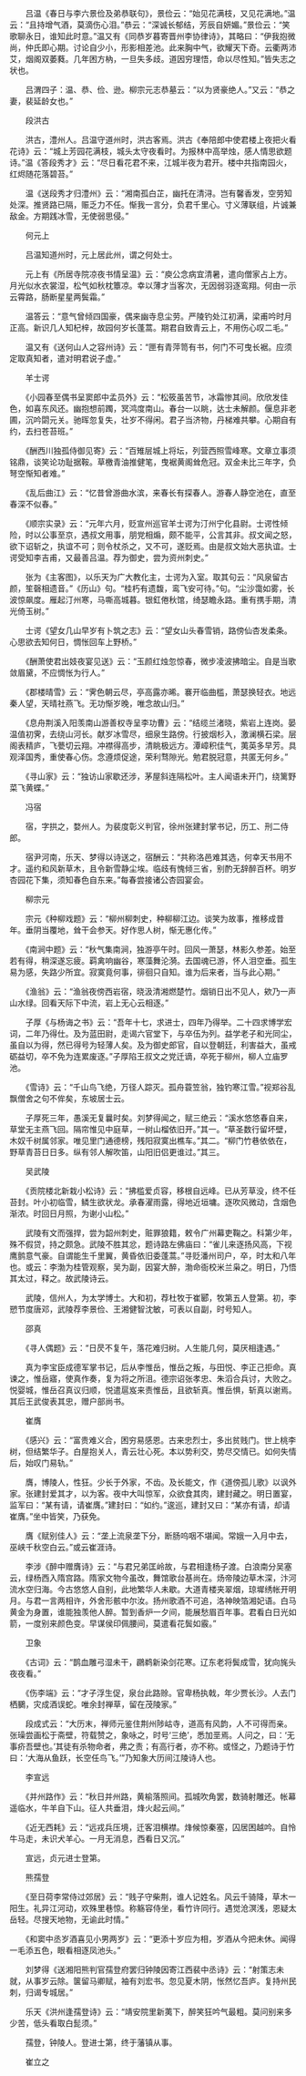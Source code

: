 <!-- { "loadSidebar": true } -->
　　吕温《春日与李六景俭及弟恭联句》，景俭云：“始见花满枝，又见花满地。”温云：“且持增气酒，莫滴伤心泪。”恭云：“深诚长郁结，芳辰自妍媚。”景俭云：“笑歌聊永日，谁知此时意。”温又有《同恭岁暮寄晋州李协律诗》，其略曰：“伊我抱微尚，仲氏即心期。讨论自少小，形影相差池。此来胸中气，欲耀天下奇。云衢两沛艾，烟阁双萎蕤。几年困方枘，一旦失多歧。道因穷理悟，命以尽性知。”皆失志之状也。

　　吕渭四子：温、恭、俭、逊。柳宗元志恭墓云：“以为贤豪绝人。”又云：“恭之妻，裴延龄女也。”

　　段洪古

　　洪古，澧州人。吕温守道州时，洪古客焉。洪古《奉陪郎中使君楼上夜把火看花诗》云：“城上芳园花满枝，城头太守夜看时。为报林中高举烛，感人情思欲题诗。”温《答段秀才》云：“尽日看花君不来，江城半夜为君开。楼中共指南园火，红烬随花落碧苔。”

　　温《送段秀才归澧州》云：“湘南孤白芷，幽托在清浔。岂有馨香发，空劳知处深。推贤路已隔，赈乏力不任。惭我一言分，负君千里心。寸义薄联组，片诚兼敌金。方期践冰雪，无使弱思侵。”

　　何元上

　　吕温知道州时，元上居此州，谓之何处士。

　　元上有《所居寺院凉夜书情呈温》云：“庾公念病宜清暑，遣向僧家占上方。月光似水衣裳湿，松气如秋枕簟凉。幸以薄才当客次，无因弱羽逐鸾翔。何由一示云霄路，肠断星星两鬓霜。”

　　温答云：“意气曾倾四国豪，偶来幽寺息尘劳。严陵钓处江初满，梁甫吟时月正高。新识几人知杞梓，故园何岁长蓬蒿。期君自致青云上，不用伤心叹二毛。”

　　温又有《送何山人之容州诗》云：“匣有青萍笥有书，何门不可曳长裾。应须定取真知者，遣对明君说子虚。”

　　羊士谔

　　《小园春至偶书呈窦郎中孟员外》云：“松筱虽苦节，冰霜惨其间。欣欣发佳色，如喜东风还。幽抱想前躅，冥鸿度南山。春台一以眺，达士未解颜。偃息非老圃，沉吟閟元关。驰晖忽复失，壮岁不得闲。君子当济物，丹梯难共攀。心期自有约，去扫苍苔班。”

　　《酬西川独孤侍御见寄》云：“百雉层城上将坛，列营西照雪峰寒。文章立事须铭鼎，谈笑论功耻据鞍。草檄青油推健笔，曳裾黄阁耸危冠。双金未比三年字，负弩空惭知者难。”

　　《乱后曲江》云：“忆昔曾游曲水滨，来春长有探春人。游春人静空池在，直至春深不似春。”

　　《顺宗实录》云：“元年六月，贬宣州巡官羊士谔为汀州宁化县尉。士谔性倾险，时以公事至京，遇叔文用事，朋党相煽，颇不能平，公言其非。叔文闻之怒，欲下诏斩之，执谊不可；则令杖杀之，又不可，遂贬焉。由是叔文始大恶执谊。士谔受知李吉甫，又最善吕温。荐为御史，尝为资州刺史。”

　　张为《主客图》，以乐天为广大教化主，士谔为入室。取其句云：“风泉留古颜，笙磬相遗音。”《历山》句。“桂朽有遗馥，鸾飞安可待。”句。“尘沙霭如雾，长波惊飙度。雁起汀州寒，马嘶高城暮。银釭倦秋馆，绮瑟瞻永路。重有携手期，清光倚玉树。”

　　士谔《望女几山早岁有卜筑之志》云：“望女山头春雪销，路傍仙杏发柔条。心思欲去知何日，惆怅回车上野桥。”

　　《酬萧使君出妓夜宴见送》云：“玉颜红烛忽惊春，微步凌波拂暗尘。自是当歌敛眉黛，不应惆怅为行人。”

　　《郡楼晴雪》云：“霁色朝云尽，亭高露亦晞。褰开临曲槛，萧瑟换轻衣。地远秦人望，天晴社燕飞。无功惭岁晚，唯念故山归。”

　　《息舟荆溪入阳羡南山游善权寺呈李功曹》云：“结缆兰渚晓，紫岩上连岗。晏温值初霁，去绕山河长。献岁冰雪尽，细泉生路傍。行披烟杉入，激澜横石梁。层阁表精庐，飞甍切云翔。冲襟得高步，清眺极远方。潭嶂积佳气，荑英多早芳。具观泽国秀，重使春心伤。念遵烦促途，荣利骛隙光。勉君脱冠意，共匿无何乡。”

　　《寻山家》云：“独访山家歇还涉，茅屋斜连隔松叶。主人闻语未开门，绕篱野菜飞黄蝶。”

　　冯宿

　　宿，字拱之，婺州人。为裴度彰义判官，徐州张建封掌书记，历工、刑二侍郎。

　　宿尹河南，乐天、梦得以诗送之，宿酬云：“共称洛邑难其选，何幸天书用不才。遥约和风新草木，且令新雪静尘埃。临歧有愧倾三省，别酌无辞醉百杯。明岁杏园花下集，须知春色自东来。”每春尝接诸公杏园宴会。

　　柳宗元

　　宗元《种柳戏题》云：“柳州柳刺史，种柳柳江边。谈笑为故事，推移成昔年。垂阴当覆地，耸干会参天。好作思人树，惭无惠化传。”

　　《南涧中题》云：“秋气集南涧，独游亭午时。回风一萧瑟，林影久参差。始至若有得，稍深遂忘疲。羁禽响幽谷，寒藻舞沦漪。去国魂已游，怀人泪空垂。孤生易为感，失路少所宜。寂寞竟何事，徘徊只自知。谁为后来者，当与此心期。”

　　《渔翁》云：“渔翁夜傍西岩宿，晓汲清湘燃楚竹。烟销日出不见人，欸乃一声山水绿。回看天际下中流，岩上无心云相逐。”

　　子厚《与杨诲之书》云：“吾年十七，求进士，四年乃得举。二十四求博学宏词，二年乃得仕。及为蓝田尉，走谒六官堂下，与卒伍为列。益学老子和光同尘，虽自以为得，然已得号为轻薄人矣。及为御史郎官，自以登朝廷，利害益大，虽戒砺益切，卒不免为连累废逐。”子厚陷王叔文之党迁谪，卒死于柳州，柳人立庙罗池。

　　《雪诗》云：“千山鸟飞绝，万径人踪灭。孤舟蓑笠翁，独钓寒江雪。”视郑谷乱飘僧舍之句不侔矣，东坡居士云。

　　子厚死三年，愚溪无复曩时矣。刘梦得闻之，赋三绝云：“溪水悠悠春自来，草堂无主燕飞回。隔帘惟见中庭草，一树山榴依旧开。”其一。“草圣数行留坏壁，木奴千树属邻家。唯见里门通德榜，残阳寂寞出樵车。”其二。“柳门竹巷依依在，野草青苔日日多。纵有邻人解吹笛，山阳旧侣更谁过。”其三。

　　吴武陵

　　《贡院楼北新栽小松诗》云：“拂槛爱贞容，移根自远峰。已从芳草没，终不任苔封。叶小初临雪，鳞生欲状龙。承春濯雨露，得地近垣墉。逐吹风微动，含烟色渐浓。时回日月照，为谢小山松。”

　　武陵有文而强捍，尝为韶州刺史，赃罪狼籍，敕令广州幕吏鞠之。科第少年，殊不假贷，持之颇急。武陵不胜其忿，题诗路左佛庙曰：“雀儿来逐扬风高，下视鹰鹯意气豪。自谓能生千里翼，黄昏依旧委蓬蒿。”寻贬潘州司户，卒，时太和八年也。或云：李渤为桂管观察，吴为副，因宴大醉，渤命衙校米兰枭之。明日，乃悟其太过，释之。故武陵诗云。

　　武陵，信州人，为太学博士。大和初，荐杜牧于崔郾，牧第五人登第。初，李愬节度唐邓，武陵荐李景俭、王湘健智沈敏，可表以自副，时号知人。

　　邵真

　　《寻人偶题》云：“日昃不复午，落花难归树。人生能几何，莫厌相逢遇。”

　　真为李宝臣成德军掌书记，后从李惟岳，惟岳之叛，与田悦、李正己拒命。真谏之，惟岳寤，使真作奏，复为将之所沮。德宗诏张孝忠、朱滔合兵讨，大败之。悦婴城，惟岳召真议归顺，悦遣扈岌来责惟岳，且欲斩真。惟岳惧，斩真以谢焉。其后王武俊表其忠，赠户部尚书。

　　崔膺

　　《感兴》云：“富贵难义合，困穷易感恩。古来忠烈士，多出贫贱门。世上桃李树，但结繁华子。白屋抱关人，青云壮心死。本以势利交，势尽交情已。如何失情后，始叹门易轨。”

　　膺，博陵人，性狂。少长于外家，不齿。及长能文，作《道傍孤儿歌》以讽外家。张建封爱其才，以为客。夜中大叫惊军，众欲食其肉，建封藏之。明日置宴，监军曰：“某有请，请崔膺。”建封曰：“如约。”逡巡，建封又曰：“某亦有请，却请崔膺。”坐中皆笑，乃获免。

　　膺《赋别佳人》云：“垄上流泉垄下分，断肠呜咽不堪闻。常娥一入月中去，巫峡千秋空白云。”或云崔涯诗。

　　李涉《醉中赠膺诗》云：“与君兄弟匡岭故，与君相逢杨子渡。白浪南分吴塞云，绿杨西入隋宫路。隋家文物今虽改，舞馆歌台基尚在。炀帝陵边草木深，汴河流水空归海。今古悠悠人自别，此地繁华人未歇。大道青楼夹翠烟，琼墀绣帐开明月。与君一言两相许，外舍形骸中尔汝。扬州歌酒不可追，洛神映箔湘妃语。白马黄金为身置，谁能独羡他人醉。暂到香炉一夕间，能展愁眉百年事。君看白日光如箭，一度别来颜色变。早谋侯印佩腰间，莫遣看花鬓如霰。”

　　卫象

　　《古词》云：“鹊血雕弓湿未干，鸊鹈新染剑花寒。辽东老将鬓成雪，犹向旄头夜夜看。”

　　《伤李端》云：“才子浮生促，泉台此路赊。官卑杨执戟，年少贾长沙。人去门栖鵩，灾成酒误蛇。唯余封禅草，留在茂陵家。”

　　段成式云：“大历末，禅师元鉴住荆州陟岵寺，道高有风韵，人不可得而亲。张璪尝画松于斋壁，符载赞之，象咏之，时号‘三绝’，悉加垩焉。人问之，曰：‘无事疥吾壁也。’其徒有杀物命者，弗之责；有高行者，亦不称。或怪之，乃题诗于竹曰：‘大海从鱼跃，长空任鸟飞。’”乃知象大历间江陵诗人也。

　　李宣远

　　《并州路作》云：“秋日并州路，黄榆落照间。孤城吹角罢，数骑射雕还。帐幕遥临水，牛羊自下山。征人共垂泪，烽火起云间。”

　　《近无西耗》云：“远戎兵压境，迁客泪横襟。烽候惊秦塞，囚居困越吟。自怜牛马走，未识犬羊心。一月无消息，西看日又沉。”

　　宣远，贞元进士登第。

　　熊孺登

　　《至日荷李常侍过郊居》云：“贱子守柴荆，谁人记姓名。风云千骑降，草木一阳生。礼异江河动，欢殊里巷惊。称觞容侍坐，看竹许同行。遇觉沧溟浅，恩疑太岳轻。尽搜天地物，无谕此时情。”

　　《和窦中丞岁酒喜见小男两岁》云：“更添十岁应为相，岁酒从今把未休。闻得一毛添五色，眼看相逐凤池头。”

　　刘梦得《送湘阳熊判官孺登府罢归钟陵因寄江西裴中丞诗》云：“射策志未就，从事岁云除。箧留马卿赋，袖有刘宏书。忽见夏木阴，怅然忆吾庐。复持州民刺，归谒专城居。”

　　乐天《洪州逢孺登诗》云：“靖安院里新荑下，醉笑狂吟气最粗。莫问别来多少苦，低头看取白髭须。”

　　孺登，钟陵人。登进士第，终于藩镇从事。

　　崔立之

